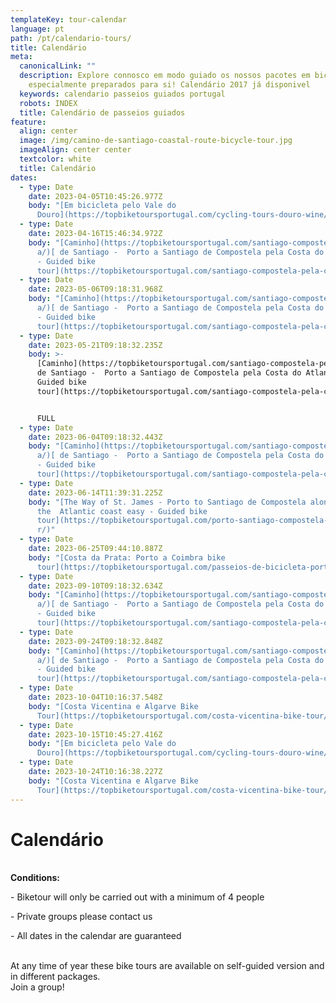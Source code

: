```yaml
---
templateKey: tour-calendar
language: pt
path: /pt/calendario-tours/
title: Calendário
meta:
  canonicalLink: ""
  description: Explore connosco em modo guiado os nossos pacotes em bicicleta
    especialmente preparados para si! Calendário 2017 já disponivel
  keywords: calendario passeios guiados portugal
  robots: INDEX
  title: Calendário de passeios guiados
feature:
  align: center
  image: /img/camino-de-santiago-coastal-route-bicycle-tour.jpg
  imageAlign: center center
  textcolor: white
  title: Calendário
dates:
  - type: Date
    date: 2023-04-05T10:45:26.977Z
    body: "[Em bicicleta pelo Vale do
      Douro](https://topbiketoursportugal.com/cycling-tours-douro-wine/)"
  - type: Date
    date: 2023-04-16T15:46:34.972Z
    body: "[Caminho](https://topbiketoursportugal.com/santiago-compostela-pela-cost\
      a/)[ de Santiago -  Porto a Santiago de Compostela pela Costa do Atlantico
      - Guided bike
      tour](https://topbiketoursportugal.com/santiago-compostela-pela-costa/)"
  - type: Date
    date: 2023-05-06T09:18:31.968Z
    body: "[Caminho](https://topbiketoursportugal.com/santiago-compostela-pela-cost\
      a/)[ de Santiago -  Porto a Santiago de Compostela pela Costa do Atlantico
      - Guided bike
      tour](https://topbiketoursportugal.com/santiago-compostela-pela-costa/)"
  - type: Date
    date: 2023-05-21T09:18:32.235Z
    body: >-
      [Caminho](https://topbiketoursportugal.com/santiago-compostela-pela-costa/)[
      de Santiago -  Porto a Santiago de Compostela pela Costa do Atlantico -
      Guided bike
      tour](https://topbiketoursportugal.com/santiago-compostela-pela-costa/)


      FULL
  - type: Date
    date: 2023-06-04T09:18:32.443Z
    body: "[Caminho](https://topbiketoursportugal.com/santiago-compostela-pela-cost\
      a/)[ de Santiago -  Porto a Santiago de Compostela pela Costa do Atlantico
      - Guided bike
      tour](https://topbiketoursportugal.com/santiago-compostela-pela-costa/)"
  - type: Date
    date: 2023-06-14T11:39:31.225Z
    body: "[The Way of St. James - Porto to Santiago de Compostela along
      the  Atlantic coast easy - Guided bike
      tour](https://topbiketoursportugal.com/porto-santiago-compostela-bike-tou\
      r/)"
  - type: Date
    date: 2023-06-25T09:44:10.887Z
    body: "[Costa da Prata: Porto a Coimbra bike
      tour](https://topbiketoursportugal.com/passeios-de-bicicleta-portugal/)"
  - type: Date
    date: 2023-09-10T09:18:32.634Z
    body: "[Caminho](https://topbiketoursportugal.com/santiago-compostela-pela-cost\
      a/)[ de Santiago -  Porto a Santiago de Compostela pela Costa do Atlantico
      - Guided bike
      tour](https://topbiketoursportugal.com/santiago-compostela-pela-costa/)"
  - type: Date
    date: 2023-09-24T09:18:32.848Z
    body: "[Caminho](https://topbiketoursportugal.com/santiago-compostela-pela-cost\
      a/)[ de Santiago -  Porto a Santiago de Compostela pela Costa do Atlantico
      - Guided bike
      tour](https://topbiketoursportugal.com/santiago-compostela-pela-costa/)"
  - type: Date
    date: 2023-10-04T10:16:37.548Z
    body: "[Costa Vicentina e Algarve Bike
      Tour](https://topbiketoursportugal.com/costa-vicentina-bike-tour/)"
  - type: Date
    date: 2023-10-15T10:45:27.416Z
    body: "[Em bicicleta pelo Vale do
      Douro](https://topbiketoursportugal.com/cycling-tours-douro-wine/)"
  - type: Date
    date: 2023-10-24T10:16:38.227Z
    body: "[Costa Vicentina e Algarve Bike
      Tour](https://topbiketoursportugal.com/costa-vicentina-bike-tour/)"
---
```

# Calendário

\
**Conditions:**

\- Biketour will only be carried out with a minimum of 4 people

\- Private groups please contact us

\- All dates in the calendar are guaranteed

\
At any time of year these bike tours are available on self-guided version and in different packages.
\
Join a group!
